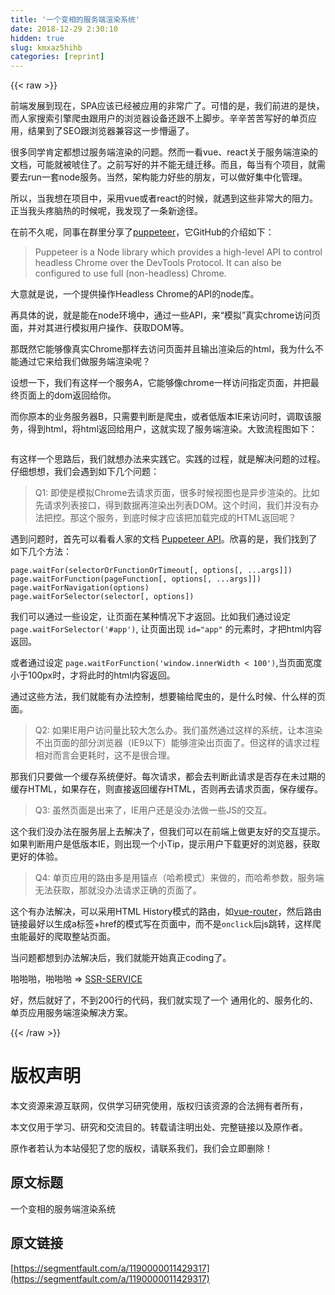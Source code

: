 ```yaml
---
title: '一个变相的服务端渲染系统' 
date: 2018-12-29 2:30:10
hidden: true
slug: kmxaz5hihb
categories: [reprint]
---
```


{{< raw >}}

                    
<p>前端发展到现在，SPA应该已经被应用的非常广了。可惜的是，我们前进的是快，而人家搜索引擎爬虫跟用户的浏览器设备还跟不上脚步。辛辛苦苦写好的单页应用，结果到了SEO跟浏览器兼容这一步懵逼了。</p>
<p>很多同学肯定都想过服务端渲染的问题。然而一看vue、react关于服务端渲染的文档，可能就被唬住了。之前写好的并不能无缝迁移。而且，每当有个项目，就需要去run一套node服务。当然，架构能力好些的朋友，可以做好集中化管理。</p>
<p>所以，当我想在项目中，采用vue或者react的时候，就遇到这些非常大的阻力。正当我头疼脑热的时候呢，我发现了一条新途径。</p>
<p>在前不久呢，同事在群里分享了<a href="https://github.com/GoogleChrome/puppeteer" rel="nofollow noreferrer" target="_blank">puppeteer</a>，它GitHub的介绍如下：</p>
<blockquote><p>Puppeteer is a Node library which provides a high-level API to control headless Chrome over the DevTools Protocol. It can also be configured to use full (non-headless) Chrome.</p></blockquote>
<p>大意就是说，一个提供操作Headless Chrome的API的node库。</p>
<p>再具体的说，就是能在node环境中，通过一些API，来“模拟”真实chrome访问页面，并对其进行模拟用户操作、获取DOM等。</p>
<p>那既然它能够像真实Chrome那样去访问页面并且输出渲染后的html，我为什么不能通过它来给我们做服务端渲染呢？</p>
<p>设想一下，我们有这样一个服务A，它能够像chrome一样访问指定页面，并把最终页面上的dom返回给你。</p>
<p>而你原本的业务服务器B，只需要判断是爬虫，或者低版本IE来访问时，调取该服务，得到html，将html返回给用户，这就实现了服务端渲染。大致流程图如下：</p>
<p><span class="img-wrap"><img data-src="/img/remote/1460000011429322?w=1854&amp;h=1398" src="https://static.alili.tech/img/remote/1460000011429322?w=1854&amp;h=1398" alt="" title="" style="cursor: pointer; display: inline;"></span></p>
<p>有这样一个思路后，我们就想办法来实践它。实践的过程，就是解决问题的过程。仔细想想，我们会遇到如下几个问题：</p>
<blockquote><p>Q1: 即使是模拟Chrome去请求页面，很多时候视图也是异步渲染的。比如先请求列表接口，得到数据再渲染出列表DOM。这个时间，我们并没有办法把控。那这个服务，到底时候才应该把加载完成的HTML返回呢？</p></blockquote>
<p>遇到问题时，首先可以看看人家的文档 <a href="https://github.com/GoogleChrome/puppeteer/blob/master/docs/api.md" rel="nofollow noreferrer" target="_blank">Puppeteer API</a>。欣喜的是，我们找到了如下几个方法：</p>
<div class="widget-codetool" style="display:none;">
      <div class="widget-codetool--inner">
      <span class="selectCode code-tool" data-toggle="tooltip" data-placement="top" title="" data-original-title="全选"></span>
      <span type="button" class="copyCode code-tool" data-toggle="tooltip" data-placement="top" data-clipboard-text="page.waitFor(selectorOrFunctionOrTimeout[, options[, ...args]])
page.waitForFunction(pageFunction[, options[, ...args]])
page.waitForNavigation(options)
page.waitForSelector(selector[, options])" title="" data-original-title="复制"></span>
      <span type="button" class="saveToNote code-tool" data-toggle="tooltip" data-placement="top" title="" data-original-title="放进笔记"></span>
      </div>
      </div><pre class="javascript hljs"><code class="javascript">page.waitFor(selectorOrFunctionOrTimeout[, options[, ...args]])
page.waitForFunction(pageFunction[, options[, ...args]])
page.waitForNavigation(options)
page.waitForSelector(selector[, options])</code></pre>
<p>我们可以通过一些设定，让页面在某种情况下才返回。比如我们通过设定 <code>page.waitForSelector('#app')</code>, 让页面出现 <code>id="app"</code> 的元素时，才把html内容返回。</p>
<p>或者通过设定 <code>page.waitForFunction('window.innerWidth &lt; 100')</code>,当页面宽度小于100px时，才将此时的html内容返回。</p>
<p>通过这些方法，我们就能有办法控制，想要输给爬虫的，是什么时候、什么样的页面。</p>
<blockquote><p>Q2: 如果IE用户访问量比较大怎么办。我们虽然通过这样的系统，让本渲染不出页面的部分浏览器（IE9以下）能够渲染出页面了。但这样的请求过程相对而言会更耗时，这不是很合理。</p></blockquote>
<p>那我们只要做一个缓存系统便好。每次请求，都会去判断此请求是否存在未过期的缓存HTML，如果存在，则直接返回缓存HTML，否则再去请求页面，保存缓存。</p>
<blockquote><p>Q3: 虽然页面是出来了，IE用户还是没办法做一些JS的交互。</p></blockquote>
<p>这个我们没办法在服务层上去解决了，但我们可以在前端上做更友好的交互提示。如果判断用户是低版本IE，则出现一个小Tip，提示用户下载更好的浏览器，获取更好的体验。</p>
<blockquote><p>Q4: 单页应用的路由多是用锚点（哈希模式）来做的，而哈希参数，服务端无法获取，那就没办法请求正确的页面了。</p></blockquote>
<p>这个有办法解决，可以采用HTML History模式的路由，如<a href="https://router.vuejs.org/zh-cn/essentials/history-mode.html" rel="nofollow noreferrer" target="_blank">vue-router</a>，然后路由链接最好以生成a标签+href的模式写在页面中，而不是<code>onclick</code>后js跳转，这样爬虫能最好的爬取整站页面。</p>
<p>当问题都想到办法解决后，我们就能开始真正coding了。</p>
<p>啪啪啪，啪啪啪 =&gt; <a href="https://github.com/DXY-F2E/ssr-service" rel="nofollow noreferrer" target="_blank">SSR-SERVICE</a></p>
<p>好，然后就好了，不到200行的代码，我们就实现了一个 通用化的、服务化的、单页应用服务端渲染解决方案。</p>

                
{{< /raw >}}

# 版权声明
本文资源来源互联网，仅供学习研究使用，版权归该资源的合法拥有者所有，

本文仅用于学习、研究和交流目的。转载请注明出处、完整链接以及原作者。

原作者若认为本站侵犯了您的版权，请联系我们，我们会立即删除！

## 原文标题
一个变相的服务端渲染系统

## 原文链接
[https://segmentfault.com/a/1190000011429317](https://segmentfault.com/a/1190000011429317)

